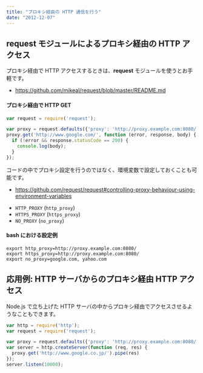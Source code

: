 ```yaml
---
title: "プロキシ経由の HTTP 通信を行う"
date: "2012-12-07"
---
```


request モジュールによるプロキシ経由の HTTP アクセス
----

プロキシ経由で HTTP アクセスするときは、**request** モジュールを使うとお手軽です。

* https://github.com/mikeal/request/blob/master/README.md

#### プロキシ経由で HTTP GET

```javascript
var request = require('request');

var proxy = request.defaults({'proxy': 'http://proxy.example.com:8080/'})
proxy.get('http://www.google.com/', function (error, response, body) {
  if (!error && response.statusCode == 200) {
    console.log(body);
  }
});
```

コードの中でプロキシ設定を行うのではなく、環境変数で設定しておくことも可能です。

* https://github.com/request/request#controlling-proxy-behaviour-using-environment-variables
 - `HTTP_PROXY` (`http_proxy`)
 - `HTTPS_PROXY` (`https_proxy`)
 - `NO_PROXY` (`no_proxy`)

#### bash における設定例

```shell
export http_proxy=http://proxy.example.com:8080/
export https_proxy=http://proxy.example.com:8080/
export no_proxy=google.com, yahoo.com
```

応用例: HTTP サーバからのプロキシ経由 HTTP アクセス
----

Node.js で立ち上げた HTTP サーバの中からプロキシ経由でアクセスさせるようなこともできます。

```javascript
var http = require('http');
var request = require('request');

var proxy = request.defaults({'proxy': 'http://proxy.example.com:8080/'})
var server = http.createServer(function (req, res) {
  proxy.get('http://www.google.co.jp/').pipe(res)
});
server.listen(10000);
```


